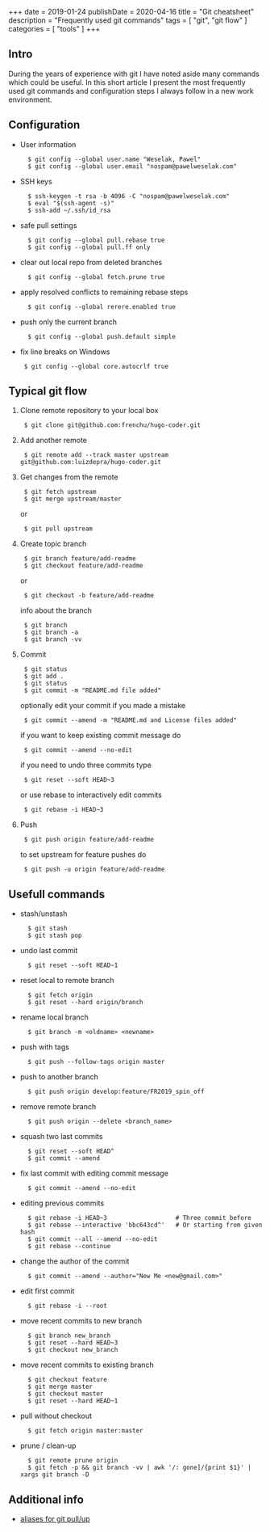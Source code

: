 +++ 
date = 2019-01-24
publishDate = 2020-04-16
title = "Git cheatsheet"
description = "Frequently used git commands"
tags = [
    "git",
    "git flow"
]
categories = [
    "tools"
]
+++

## Intro

During the years of experience with git I have noted aside many commands which could be useful.
In this short article I present the most frequently used git commands and configuration steps I always follow in a new work environment.

## Configuration

* User information
		
        $ git config --global user.name "Weselak, Pawel"
        $ git config --global user.email "nospam@pawelweselak.com"
        
* SSH keys

        $ ssh-keygen -t rsa -b 4096 -C "nospam@pawelweselak.com"
        $ eval "$(ssh-agent -s)"
        $ ssh-add ~/.ssh/id_rsa

* safe pull settings

        $ git config --global pull.rebase true
        $ git config --global pull.ff only

* clear out local repo from deleted branches

        $ git config --global fetch.prune true

* apply resolved conflicts to remaining rebase steps

        $ git config --global rerere.enabled true 

* push only the current branch

        $ git config --global push.default simple

* fix line breaks on Windows

       $ git config --global core.autocrlf true


## Typical git flow

1. Clone remote repository to your local box

        $ git clone git@github.com:frenchu/hugo-coder.git

2. Add another remote

        $ git remote add --track master upstream git@github.com:luizdepra/hugo-coder.git

3. Get changes from the remote

        $ git fetch upstream
        $ git merge upstream/master

    or

        $ git pull upstream


4. Create topic branch

        $ git branch feature/add-readme
        $ git checkout feature/add-readme

    or

        $ git checkout -b feature/add-readme

    info about the branch

        $ git branch
        $ git branch -a
        $ git branch -vv

5. Commit

        $ git status
        $ git add .
        $ git status
        $ git commit -m "README.md file added"

    optionally edit your commit if you made a mistake

        $ git commit --amend -m "README.md and License files added"
        
    if you want to keep existing commit message do     
        
        $ git commit --amend --no-edit
        
    if you need to undo three commits type
     
        $ git reset --soft HEAD~3

    or use rebase to interactively edit commits

        $ git rebase -i HEAD~3

6. Push

        $ git push origin feature/add-readme

    to set upstream for feature pushes do

        $ git push -u origin feature/add-readme

## Usefull commands

* stash/unstash

        $ git stash
        $ git stash pop

* undo last commit

        $ git reset --soft HEAD~1

* reset local to remote branch

        $ git fetch origin
        $ git reset --hard origin/branch

* rename local branch

        $ git branch -m <oldname> <newname>

* push with tags

        $ git push --follow-tags origin master

* push to another branch

        $ git push origin develop:feature/FR2019_spin_off

* remove remote branch

        $ git push origin --delete <branch_name>

* squash two last commits

        $ git reset --soft HEAD^
        $ git commit --amend

* fix last commit with editing commit message

        $ git commit --amend --no-edit

* editing previous commits

        $ git rebase -i HEAD~3                   # Three commit before
        $ git rebase --interactive 'bbc643cd^'   # Or starting from given hash
        $ git commit --all --amend --no-edit
        $ git rebase --continue

* change the author of the commit

        $ git commit --amend --author="New Me <new@gmail.com>"

* edit first commit

        $ git rebase -i --root

* move recent commits to new branch

        $ git branch new_branch
        $ git reset --hard HEAD~3
        $ git checkout new_branch

* move recent commits to existing branch

        $ git checkout feature
        $ git merge master
        $ git checkout master
        $ git reset --hard HEAD~1

* pull without checkout

        $ git fetch origin master:master

* prune / clean-up

        $ git remote prune origin
        $ git fetch -p && git branch -vv | awk '/: gone]/{print $1}' | xargs git branch -D


## Additional info

* [aliases for git pull/up](http://stackoverflow.com/questions/15316601/in-what-cases-could-git-pull-be-harmful)